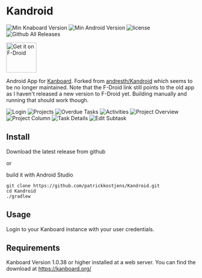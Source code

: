 # Kandroid
![Min Knaboard Version](https://img.shields.io/badge/min.%20Kanboard%20version-1.0.38-lightgray.svg) ![Min Android Version](https://img.shields.io/badge/min.%20Android%20version-4.2-lightgray.svg) ![license](https://img.shields.io/github/license/patrickkostjens/kandroid.svg) ![Github All Releases](https://img.shields.io/github/downloads/patrickkostjens/kandroid/total.svg)

[<img src="https://f-droid.org/badge/get-it-on.png"
      alt="Get it on F-Droid"
      height="80">](https://f-droid.org/app/in.andres.kandroid)

Android App for [Kanboard](https://kanboard.org/). Forked from [andresth/Kandroid](https://github.com/andresth/Kandroid) which seems to be no longer maintained.
Note that the F-Droid link still points to the old app as I haven't released a new version to F-Droid yet. Building manually and running that should work though.

![Login](fastlane/metadata/android/en-US/images/phoneScreenshots/01-login.png)
![Projects](fastlane/metadata/android/en-US/images/phoneScreenshots/02-projects.png)
![Overdue Tasks](fastlane/metadata/android/en-US/images/phoneScreenshots/03-overdue_tasks.png)
![Activities](fastlane/metadata/android/en-US/images/phoneScreenshots/04-activities.png)
![Project Overview](fastlane/metadata/android/en-US/images/phoneScreenshots/05-project_overview.png)
![Project Column](fastlane/metadata/android/en-US/images/phoneScreenshots/06-project_column.png)
![Task Details](fastlane/metadata/android/en-US/images/phoneScreenshots/07-task_details.png)
![Edit Subtask](fastlane/metadata/android/en-US/images/phoneScreenshots/08-edit_subtask.png)

## Install
Download the latest release from github

or

build it with Android Studio
```
git clone https://github.com/patrickkostjens/Kandroid.git
cd Kandroid
./gradlew
```

## Usage
Login to your Kanboard instance with your user credentials.

## Requirements
Kanboard Version 1.0.38 or higher installed at a web server.
You can find the download at https://kanboard.org/

